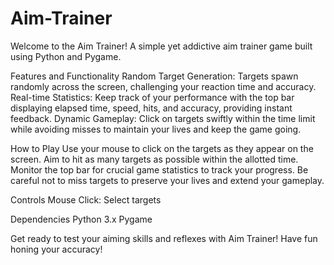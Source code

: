 # Aim-Trainer
Welcome to the Aim Trainer!
A simple yet addictive aim trainer game built using Python and Pygame.

Features and Functionality
Random Target Generation: Targets spawn randomly across the screen, challenging your reaction time and accuracy.
Real-time Statistics: Keep track of your performance with the top bar displaying elapsed time, speed, hits, and accuracy, providing instant feedback.
Dynamic Gameplay: Click on targets swiftly within the time limit while avoiding misses to maintain your lives and keep the game going.

How to Play
Use your mouse to click on the targets as they appear on the screen.
Aim to hit as many targets as possible within the allotted time.
Monitor the top bar for crucial game statistics to track your progress.
Be careful not to miss targets to preserve your lives and extend your gameplay.

Controls
Mouse Click: Select targets

Dependencies
Python 3.x
Pygame

Get ready to test your aiming skills and reflexes with Aim Trainer! Have fun honing your accuracy!






